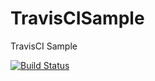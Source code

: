 # TravisCISample
TravisCI Sample

[![Build Status](https://travis-ci.com/shtnkgm/TravisCISample.svg?branch=master)](https://travis-ci.com/shtnkgm/TravisCISample)
